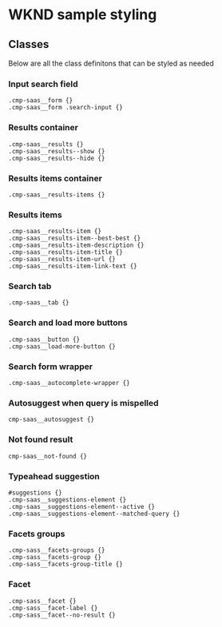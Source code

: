 # WKND sample styling

## Classes

Below are all the class definitons that can be styled as needed

### Input search field

```
.cmp-saas__form {}
.cmp-saas__form .search-input {}
```

### Results container

```
.cmp-saas__results {}
.cmp-saas__results--show {}
.cmp-saas__results--hide {}
```

### Results items container

```
.cmp-saas__results-items {}
```

### Results items

```
.cmp-saas__results-item {}
.cmp-saas__results-item--best-best {}
.cmp-saas__results-item-description {}
.cmp-saas__results-item-title {}
.cmp-saas__results-item-url {}
.cmp-saas__results-item-link-text {}
```

### Search tab

```
.cmp-saas__tab {}
```

### Search and load more buttons

```
.cmp-saas__button {}
.cmp-saas__load-more-button {}
```

### Search form wrapper

```
.cmp-saas__autocomplete-wrapper {}
```

### Autosuggest when query is mispelled

```
cmp-saas__autosuggest {}
```

### Not found result

```
cmp-saas__not-found {}
```

### Typeahead suggestion

```
#suggestions {}
.cmp-saas__suggestions-element {}
.cmp-saas__suggestions-element--active {}
.cmp-saas__suggestions-element--matched-query {}
```

### Facets groups

```
.cmp-sass__facets-groups {}
.cmp-sass__facets-group {}
.cmp-sass__facets-group-title {}
```

### Facet

```
.cmp-sass__facet {}
.cmp-sass__facet-label {}
.cmp-sass__facet--no-result {}
```
